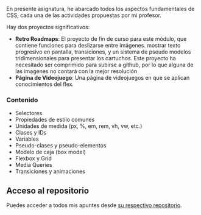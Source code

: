 En presente asignatura, he abarcado todos los aspectos fundamentales de CSS, cada una de las actividades propuestas por mi profesor. 

Hay dos proyectos significativos: 

- **Retro Roadmaps**: El proyecto de fin de curso para este módulo, que contiene funciones para deslizarse entre imágenes. mostrar texto progresivo en pantalla, transiciones, y un sistema de pseudo modelos tridimensionales para presentar los cartuchos. Este proyecto ha necesitado ser comprimido para subirse a github, por lo que alguna de las imagenes no contará con la mejor resolución
- **Página de Videojuego**: Una página de videojuegos en que se aplican conocimientos del flex.

### Contenido

- Selectores
- Propiedades de estilo comunes
- Unidades de medida (px, %, em, rem, vh, vw, etc.)
- Clases y IDs
- Variables
- Pseudo-clases y pseudo-elementos
- Modelo de caja (box model)
- Flexbox y Grid
- Media Queries
- Transiciones y animaciones

## Acceso al repositorio

Puedes acceder a todos mis apuntes desde [su respectivo repositorio](https://github.com/hugorsz-dev/daw/tree/main/2daw/2-daw-diseno-de-interfaces-main).
